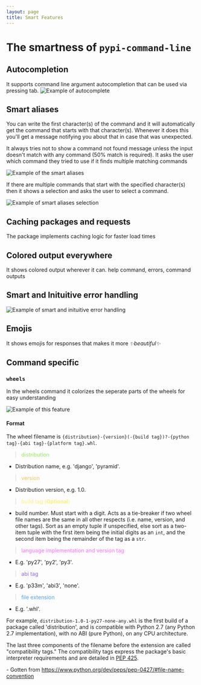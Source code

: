 ```yaml
---
layout: page
title: Smart Features
---
```


# The smartness of `pypi-command-line`

## Autocompletion

It supports command line argument autocompletion that can be used via pressing tab.
![Example of autocomplete](https://raw.githubusercontent.com/wasi-master/pypi-command-line/main/images/autocomplete%20example.gif)

## Smart aliases

You can write the first character(s) of the command and it will automatically get the command that starts with that character(s). Whenever it does this you'll get a message notifying you about that in case that was unexpected.

It always tries not to show a command not found message unless the input doesn't match with any command (50% match is required). It asks the user which command they tried to use if it finds multiple matching commands

![Example of the smart aliases](https://raw.githubusercontent.com/wasi-master/pypi-command-line/main/images/smart_alias.png)

If there are multiple commands that start with the specified character(s) then it shows a selection and asks the user to select a command.

![Example of smart aliases selection](https://raw.githubusercontent.com/wasi-master/pypi-command-line/main/images/autocomplete%20example%20with%20ambiguity.gif)

## Caching packages and requests

The package implements caching logic for faster load times

## Colored output everywhere

It shows colored output wherever it can. help command, errors, command outputs

## Smart and Inituitive error handling

![Example of smart and inituitive error handling](https://raw.githubusercontent.com/wasi-master/pypi-command-line/main/images/error%20handling.gif)

## Emojis

It shows emojis for responses that makes it more *✨beautiful✨*

## Command specific

### `wheels`

In the wheels command it colorizes the seperate parts of the wheels for easy understanding

![Example of this feature](https://i.imgur.com/noxWljq.png)

#### **Format**

The wheel filename is `{distribution}-{version}(-{build tag})?-{python tag}-{abi tag}-{platform tag}.whl`.

> <span style="color: #92EC5A;">distribution</span>

- Distribution name, e.g. 'django', 'pyramid'.

> <span style="color: #F2C259;">version</span>

- Distribution version, e.g. 1.0.

> <span style="color: #FFF075;">build tag (<b>Optional</b>)</span>

- build number. Must start with a digit. Acts as a tie-breaker if two wheel file names are the same in all other respects (i.e. name, version, and other tags). Sort as an empty tuple if unspecified, else sort as a two-item tuple with the first item being the initial digits as an `int`, and the second item being the remainder of the tag as a `str`.

> <span style="color: #FF6EF8;">language implementation and version tag</span>

- E.g. 'py27', 'py2', 'py3'.

> <span style="color: #9263FB;">abi tag</span>

- E.g. 'p33m', 'abi3', 'none'.

> <span style="color: #4AA0FC;">file extension</span>

- E.g. '.whl'.

For example, `distribution-1.0-1-py27-none-any.whl` is the first build of a package called 'distribution', and is compatible with Python 2.7 (any Python 2.7 implementation), with no ABI (pure Python), on any CPU architecture.

The last three components of the filename before the extension are called "compatibility tags." The compatibility tags express the package's basic interpreter requirements and are detailed in [PEP 425](https://www.python.org/dev/peps/pep-0425/).

\- Gotten from <https://www.python.org/dev/peps/pep-0427/#file-name-convention>

